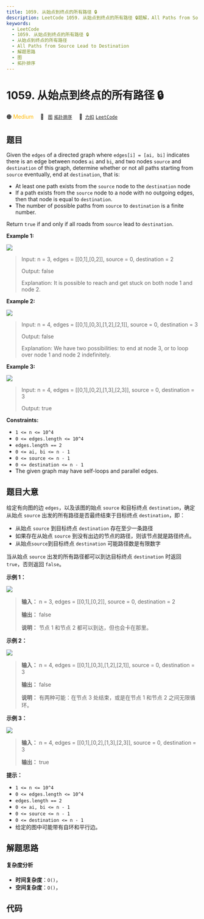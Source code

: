 ```yaml
---
title: 1059. 从始点到终点的所有路径 🔒
description: LeetCode 1059. 从始点到终点的所有路径 🔒题解，All Paths from Source Lead to Destination，包含解题思路、复杂度分析以及完整的 JavaScript 代码实现。
keywords:
  - LeetCode
  - 1059. 从始点到终点的所有路径 🔒
  - 从始点到终点的所有路径
  - All Paths from Source Lead to Destination
  - 解题思路
  - 图
  - 拓扑排序
---
```


# 1059. 从始点到终点的所有路径 🔒

🟠 <font color=#ffb800>Medium</font>&emsp; 🔖&ensp; [`图`](/tag/graph.md) [`拓扑排序`](/tag/topological-sort.md)&emsp; 🔗&ensp;[`力扣`](https://leetcode.cn/problems/all-paths-from-source-lead-to-destination) [`LeetCode`](https://leetcode.com/problems/all-paths-from-source-lead-to-destination)

## 题目

Given the `edges` of a directed graph where `edges[i] = [ai, bi]` indicates
there is an edge between nodes `ai` and `bi`, and two nodes `source` and
`destination` of this graph, determine whether or not all paths starting from
`source` eventually, end at `destination`, that is:

  * At least one path exists from the `source` node to the `destination` node
  * If a path exists from the `source` node to a node with no outgoing edges, then that node is equal to `destination`.
  * The number of possible paths from `source` to `destination` is a finite number.

Return `true` if and only if all roads from `source` lead to `destination`.



**Example 1:**

![](https://fastly.jsdelivr.net/gh/doocs/leetcode@main/solution/1000-1099/1059.All%20Paths%20from%20Source%20Lead%20to%20Destination/images/485_example_1.png)

> Input: n = 3, edges = [[0,1],[0,2]], source = 0, destination = 2
> 
> Output: false
> 
> Explanation: It is possible to reach and get stuck on both node 1 and node 2.

**Example 2:**

![](https://fastly.jsdelivr.net/gh/doocs/leetcode@main/solution/1000-1099/1059.All%20Paths%20from%20Source%20Lead%20to%20Destination/images/485_example_2.png)

> Input: n = 4, edges = [[0,1],[0,3],[1,2],[2,1]], source = 0, destination = 3
> 
> Output: false
> 
> Explanation: We have two possibilities: to end at node 3, or to loop over node 1 and node 2 indefinitely.

**Example 3:**

![](https://fastly.jsdelivr.net/gh/doocs/leetcode@main/solution/1000-1099/1059.All%20Paths%20from%20Source%20Lead%20to%20Destination/images/485_example_3.png)

> Input: n = 4, edges = [[0,1],[0,2],[1,3],[2,3]], source = 0, destination = 3
> 
> Output: true

**Constraints:**

  * `1 <= n <= 10^4`
  * `0 <= edges.length <= 10^4`
  * `edges.length == 2`
  * `0 <= ai, bi <= n - 1`
  * `0 <= source <= n - 1`
  * `0 <= destination <= n - 1`
  * The given graph may have self-loops and parallel edges.


## 题目大意

给定有向图的边 `edges`，以及该图的始点 `source` 和目标终点 `destination`，确定从始点 `source`
出发的所有路径是否最终结束于目标终点 `destination`，即：

  * 从始点 `source` 到目标终点 `destination` 存在至少一条路径
  * 如果存在从始点 `source` 到没有出边的节点的路径，则该节点就是路径终点。
  * 从始点`source`到目标终点 `destination` 可能路径数是有限数字

当从始点 `source` 出发的所有路径都可以到达目标终点 `destination` 时返回 `true`，否则返回 `false`。



**示例 1：**

![](https://fastly.jsdelivr.net/gh/doocs/leetcode@main/solution/1000-1099/1059.All%20Paths%20from%20Source%20Lead%20to%20Destination/images/485_example_1.png)

> 
> 
> 
> 
> 
> **输入：** n = 3, edges = [[0,1],[0,2]], source = 0, destination = 2
> 
> **输出：** false
> 
> **说明：** 节点 1 和节点 2 都可以到达，但也会卡在那里。
> 
> 

**示例 2：**

![](https://fastly.jsdelivr.net/gh/doocs/leetcode@main/solution/1000-1099/1059.All%20Paths%20from%20Source%20Lead%20to%20Destination/images/485_example_2.png)

> 
> 
> 
> 
> 
> **输入：** n = 4, edges = [[0,1],[0,3],[1,2],[2,1]], source = 0, destination = 3
> 
> **输出：** false
> 
> **说明：** 有两种可能：在节点 3 处结束，或是在节点 1 和节点 2 之间无限循环。
> 
> 

**示例 3：**

![](https://fastly.jsdelivr.net/gh/doocs/leetcode@main/solution/1000-1099/1059.All%20Paths%20from%20Source%20Lead%20to%20Destination/images/485_example_3.png)

> 
> 
> 
> 
> 
> **输入：** n = 4, edges = [[0,1],[0,2],[1,3],[2,3]], source = 0, destination = 3
> 
> **输出：** true
> 
> 



**提示：**

  * `1 <= n <= 10^4`
  * `0 <= edges.length <= 10^4`
  * `edges.length == 2`
  * `0 <= ai, bi <= n - 1`
  * `0 <= source <= n - 1`
  * `0 <= destination <= n - 1`
  * 给定的图中可能带有自环和平行边。


## 解题思路

#### 复杂度分析

- **时间复杂度**：`O()`，
- **空间复杂度**：`O()`，

## 代码

```javascript

```
